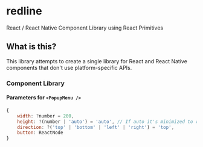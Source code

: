 # redline
React / React Native Component Library using React Primitives





## What is this?

This library attempts to create a single library 
for React and React Native components that
don't use platform-specific APIs.





### Component Library

#### Parameters for `<PopupMenu />`

```js
{
	width: ?number = 200,
	height: ?(number | 'auto') = 'auto', // If auto it's minimized to rows size
	direction: ?('top' | 'bottom' | 'left' | 'right') = 'top',
	button: ReactNode
}
```




